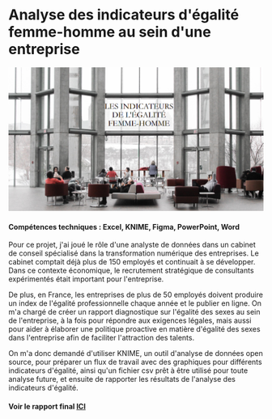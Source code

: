 # Analyse des indicateurs d'égalité femme-homme au sein d'une entreprise
![Étude sur l'égalité - page de titre](../images_france/P7.png)

#### Compétences techniques : Excel, KNIME, Figma, PowerPoint, Word

Pour ce projet, j'ai joué le rôle d'une analyste de données dans un cabinet de conseil spécialisé dans la transformation numérique des entreprises. Le cabinet comptait déjà plus de 150 employés et continuait à se développer. Dans ce contexte économique, le recrutement stratégique de consultants expérimentés était important pour l'entreprise.

De plus, en France, les entreprises de plus de 50 employés doivent produire un index de l'égalité professionnelle chaque année et le publier en ligne. On m'a chargé de créer un rapport diagnostique sur l'égalité des sexes au sein de l'entreprise, à la fois pour répondre aux exigences légales, mais aussi pour aider à élaborer une politique proactive en matière d'égalité des sexes dans l'entreprise afin de faciliter l'attraction des talents.

On m'a donc demandé d'utiliser KNIME, un outil d'analyse de données open source, pour préparer un flux de travail avec des graphiques pour différents indicateurs d'égalité, ainsi qu'un fichier csv prêt à être utilisé pour toute analyse future, et ensuite de rapporter les résultats de l'analyse des indicateurs d'égalité.

#### Voir le rapport final [ICI](https://flossytoo.github.io/portfolio-france/projet_7/indicateurs_femme_homme.pdf)
